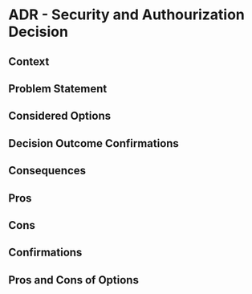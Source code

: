 # ADR - Security and Authourization Decision

## Context 

## Problem Statement

## Considered Options

## Decision Outcome Confirmations

## Consequences

## Pros

## Cons

## Confirmations

## Pros and Cons of Options


